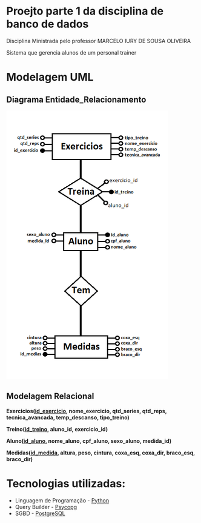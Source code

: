 # Proejto parte 1 da disciplina de banco de dados 

Disciplina Ministrada pelo professor  MARCELO IURY DE SOUSA OLIVEIRA <br>

Sistema que gerencia alunos de um personal trainer

# Modelagem UML

## Diagrama Entidade_Relacionamento
![Diagrama ER](./modelagem/Diagrama_ER.png)


## Modelagem Relacional
**Exercicios(<ins>id_exercicio</ins>, nome_exercicio, qtd_series, qtd_reps, tecnica_avancada, temp_descanso, tipo_treino)**

**Treino(<ins>id_treino</ins>, aluno_id, exercicio_id)**

**Aluno(<ins>id_aluno</ins>, nome_aluno, cpf_aluno, sexo_aluno, medida_id)**

**Medidas(<ins>id_medida</ins>, altura, peso, cintura, coxa_esq, coxa_dir, braco_esq, braco_dir)**



# Tecnologias utilizadas:

- Linguagem de Programação - <a href="www.python.org">Python</a> 
- Query Builder - <a href="https://www.psycopg.org/"> Psycopg</a> 
- SGBD - <a href="www.postgresql.org"> PostgreSQL</a> 
